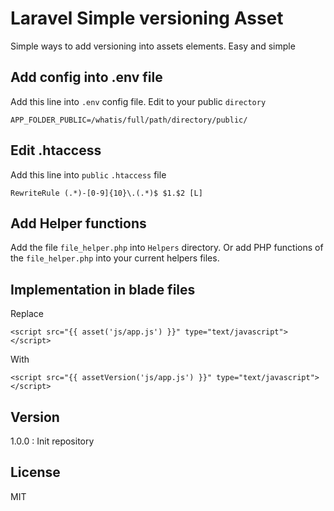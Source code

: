 # Laravel Simple versioning Asset

Simple ways to add versioning into assets elements. Easy and simple

## Add config into .env file

Add this line into `.env` config file. Edit to your public `directory`
```
APP_FOLDER_PUBLIC=/whatis/full/path/directory/public/
```

## Edit .htaccess

Add this line into `public` `.htaccess` file
```
RewriteRule (.*)-[0-9]{10}\.(.*)$ $1.$2 [L]
```


## Add Helper functions

Add the file `file_helper.php` into `Helpers` directory. Or add PHP functions of the `file_helper.php` into your current helpers files.

## Implementation in blade files

Replace
```
<script src="{{ asset('js/app.js') }}" type="text/javascript"></script>
```

With
```
<script src="{{ assetVersion('js/app.js') }}" type="text/javascript"></script>
```

## Version

1.0.0 : Init repository

## License

MIT